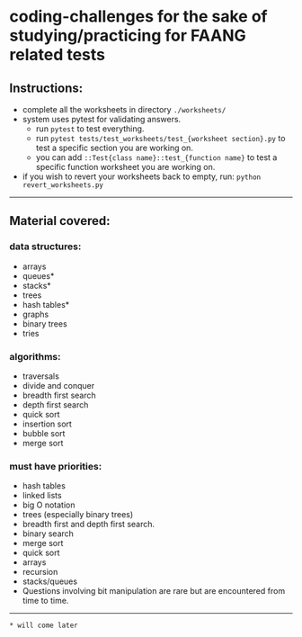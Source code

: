 # coding-challenges for the sake of studying/practicing for FAANG related tests


## Instructions:
- complete all the worksheets in directory `./worksheets/`
- system uses pytest for validating answers. 
  - run `pytest` to test everything. 
  - run `pytest tests/test_worksheets/test_{worksheet section}.py` to test a specific section you are working on. 
  - you can add `::Test{class name}::test_{function name}` to test a specific function worksheet you are working on.
- if you wish to revert your worksheets back to empty, run: `python revert_worksheets.py`
----

## Material covered:

### data structures:
- arrays
- queues*
- stacks*
- trees
- hash tables*
- graphs
- binary trees
- tries
  
### algorithms:
- traversals
- divide and conquer
- breadth first search
- depth first search
- quick sort
- insertion sort
- bubble sort
- merge sort

### must have priorities:
- hash tables
- linked lists
- big O notation
- trees (especially binary trees)
- breadth first and depth first search. 
- binary search
- merge sort
- quick sort
- arrays
- recursion
- stacks/queues
-  Questions involving bit manipulation are rare but are encountered from time to time.


-----
`* will come later`